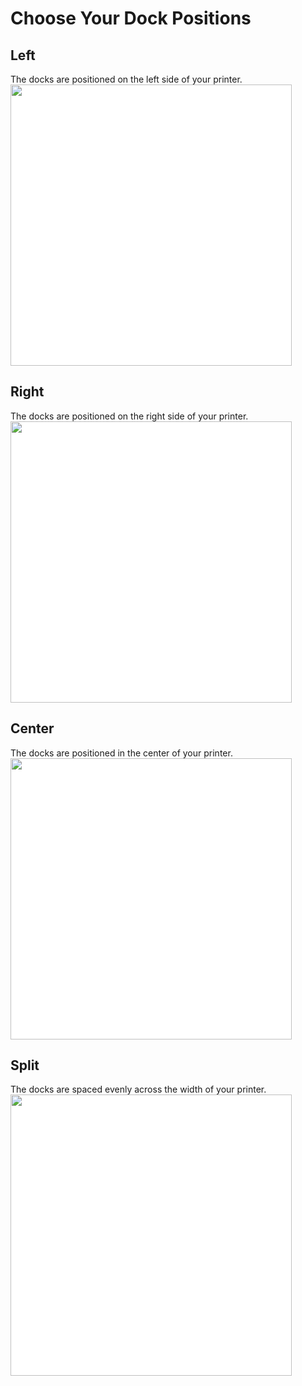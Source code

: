 # Choose Your Dock Positions
## Left
The docks are positioned on the left side of your printer.
<img src="./images/Micron_180_60mm_2tools_left_TPU.svg" style="margin:0px;background-color: #FFFFFF;" width="450"/>
## Right
The docks are positioned on the right side of your printer.
<img src="./images/Micron_180_60mm_2tools_right_TPU.svg" style="margin:0px;background-color: #FFFFFF;" width="450"/>
## Center
The docks are positioned in the center of your printer.
<img src="./images/Micron_180_60mm_2tools_center_TPU.svg" style="margin:0px;background-color: #FFFFFF;" width="450"/>
## Split
The docks are spaced evenly across the width of your printer.
<img src="./images/Micron_180_60mm_2tools_split_TPU.svg" style="margin:0px;background-color: #FFFFFF;" width="450"/>
